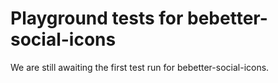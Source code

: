 # Playground tests for bebetter-social-icons
We are still awaiting the first test run for bebetter-social-icons.

